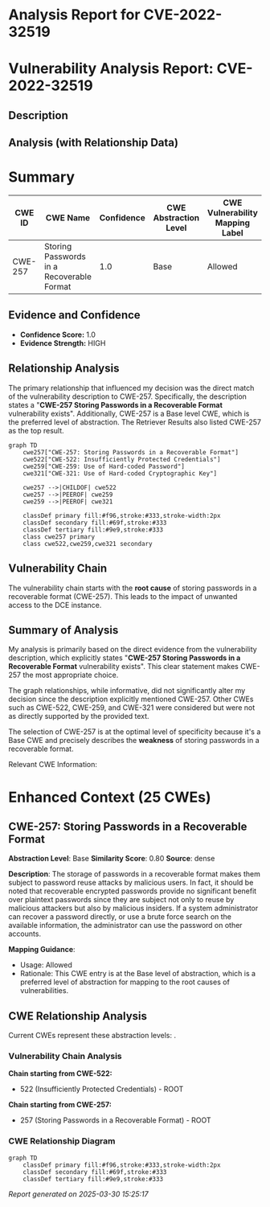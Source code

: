 # Analysis Report for CVE-2022-32519

# Vulnerability Analysis Report: CVE-2022-32519

## Description



## Analysis (with Relationship Data)

# Summary
| CWE ID | CWE Name | Confidence | CWE Abstraction Level | CWE Vulnerability Mapping Label | CWE-Vulnerability Mapping Notes |
|---|---|---|---|---|---|
| CWE-257 | Storing Passwords in a Recoverable Format | 1.0 | Base | Allowed | Primary CWE |

## Evidence and Confidence

*   **Confidence Score:** 1.0
*   **Evidence Strength:** HIGH

## Relationship Analysis
The primary relationship that influenced my decision was the direct match of the vulnerability description to CWE-257. Specifically, the description states a "**CWE-257 Storing Passwords in a Recoverable Format** vulnerability exists". Additionally, CWE-257 is a Base level CWE, which is the preferred level of abstraction. The Retriever Results also listed CWE-257 as the top result.

```mermaid
graph TD
    cwe257["CWE-257: Storing Passwords in a Recoverable Format"]
    cwe522["CWE-522: Insufficiently Protected Credentials"]
    cwe259["CWE-259: Use of Hard-coded Password"]
    cwe321["CWE-321: Use of Hard-coded Cryptographic Key"]

    cwe257 -->|CHILDOF| cwe522
    cwe257 -->|PEEROF| cwe259
    cwe259 -->|PEEROF| cwe321

    classDef primary fill:#f96,stroke:#333,stroke-width:2px
    classDef secondary fill:#69f,stroke:#333
    classDef tertiary fill:#9e9,stroke:#333
    class cwe257 primary
    class cwe522,cwe259,cwe321 secondary
```

## Vulnerability Chain
The vulnerability chain starts with the **root cause** of storing passwords in a recoverable format (CWE-257). This leads to the impact of unwanted access to the DCE instance.

## Summary of Analysis
My analysis is primarily based on the direct evidence from the vulnerability description, which explicitly states "**CWE-257 Storing Passwords in a Recoverable Format** vulnerability exists". This clear statement makes CWE-257 the most appropriate choice.

The graph relationships, while informative, did not significantly alter my decision since the description explicitly mentioned CWE-257. Other CWEs such as CWE-522, CWE-259, and CWE-321 were considered but were not as directly supported by the provided text.

The selection of CWE-257 is at the optimal level of specificity because it's a Base CWE and precisely describes the **weakness** of storing passwords in a recoverable format.

Relevant CWE Information:

# Enhanced Context (25 CWEs)

## CWE-257: Storing Passwords in a Recoverable Format
**Abstraction Level**: Base
**Similarity Score**: 0.80
**Source**: dense

**Description**:
The storage of passwords in a recoverable format makes them subject to password reuse attacks by malicious users. In fact, it should be noted that recoverable encrypted passwords provide no significant benefit over plaintext passwords since they are subject not only to reuse by malicious attackers but also by malicious insiders. If a system administrator can recover a password directly, or use a brute force search on the available information, the administrator can use the password on other accounts.

**Mapping Guidance**:
- Usage: Allowed
- Rationale: This CWE entry is at the Base level of abstraction, which is a preferred level of abstraction for mapping to the root causes of vulnerabilities.


## CWE Relationship Analysis

Current CWEs represent these abstraction levels: .


### Vulnerability Chain Analysis

**Chain starting from CWE-522:**
- 522 (Insufficiently Protected Credentials) - ROOT


**Chain starting from CWE-257:**
- 257 (Storing Passwords in a Recoverable Format) - ROOT



### CWE Relationship Diagram

```mermaid
graph TD
    classDef primary fill:#f96,stroke:#333,stroke-width:2px
    classDef secondary fill:#69f,stroke:#333
    classDef tertiary fill:#9e9,stroke:#333
```



*Report generated on 2025-03-30 15:25:17*
